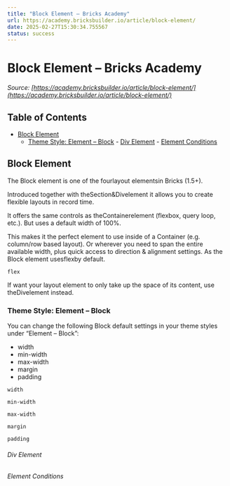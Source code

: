 ```yaml
---
title: "Block Element – Bricks Academy"
url: https://academy.bricksbuilder.io/article/block-element/
date: 2025-02-27T15:30:34.755567
status: success
---
```


# Block Element – Bricks Academy

*Source: [https://academy.bricksbuilder.io/article/block-element/](https://academy.bricksbuilder.io/article/block-element/)*

## Table of Contents

- [Block Element](#block-element)
  - [Theme Style: Element – Block](#theme-style-element--block)
        - [Div Element](#div-element)
        - [Element Conditions](#element-conditions)

## Block Element

The Block element is one of the fourlayout elementsin Bricks (1.5+).

Introduced together with theSection&Divelement it allows you to create flexible layouts in record time.

It offers the same controls as theContainerelement (flexbox, query loop, etc.). But uses a default width of 100%.

This makes it the perfect element to use inside of a Container (e.g. column/row based layout). Or wherever you need to span the entire available width, plus quick access to direction & alignment settings. As the Block element usesflexby default.

`flex`

If want your layout element to only take up the space of its content, use theDivelement instead.

### Theme Style: Element – Block

You can change the following Block default settings in your theme styles under “Element – Block”:

- width
- min-width
- max-width
- margin
- padding

`width`

`min-width`

`max-width`

`margin`

`padding`

###### Div Element

###### Element Conditions

